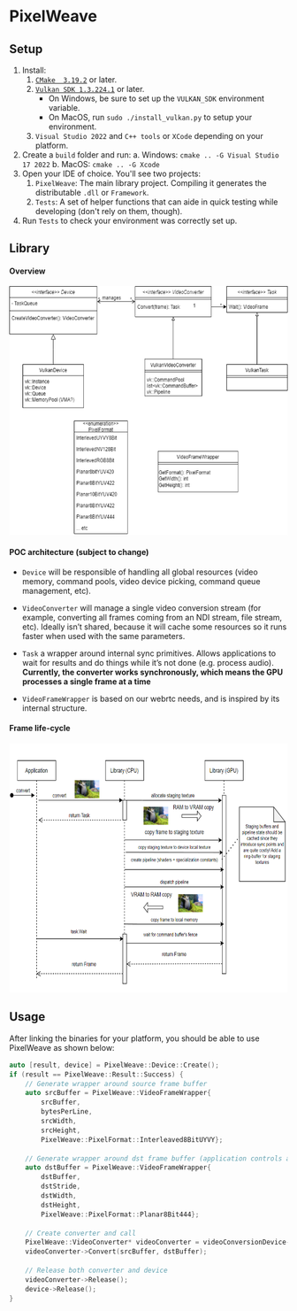 # PixelWeave

## Setup
1. Install:
   1.  [`CMake  3.19.2`](https://cmake.org/download/) or later.
   2.  [`Vulkan SDK 1.3.224.1`](https://vulkan.lunarg.com/sdk/home) or later.
       -   On Windows, be sure to set up the `VULKAN_SDK` environment variable.
       -   On MacOS, run  `sudo ./install_vulkan.py` to setup your environment.
   3.  `Visual Studio 2022` and `C++ tools` or `XCode` depending on your platform.
2.  Create a `build` folder and run:
    a. Windows: `cmake .. -G Visual Studio 17 2022`
    b. MacOS: `cmake .. -G Xcode`
3. Open your IDE of choice. You'll see two projects:
   1. `PixelWeave`: The main library project. Compiling it generates the distributable `.dll` or `Framework`.
   2. `Tests`: A set of helper functions that can aide in quick testing while developing (don't rely on them, though).
4. Run `Tests` to check your environment was correctly set up.

## Library

#### Overview
<p align="center">
    <img src="doc/Architecture.png" data-canonical-src="doc/Architecture.png" height="450" />
</p>


#### POC architecture (subject to change)

- `Device` will be responsible of handling all global resources (video memory, command pools, video device picking, command queue management, etc).

- `VideoConverter` will manage a single video conversion stream (for example, converting all frames coming from an NDI stream, file stream, etc). Ideally isn’t shared, because it will cache some resources so it runs faster when used with the same parameters.

- `Task` a wrapper around internal sync primitives. Allows applications to wait for results and do things while it’s not done (e.g. process audio). **Currently, the converter works synchronously, which means the GPU processes a single frame at a time**

- `VideoFrameWrapper` is based on our webrtc needs, and is inspired by its internal structure.

#### Frame life-cycle
<p align="center">
    <img src="doc/FrameLifeCycle.png" data-canonical-src="doc/Architecture.png" height="450" />
</p>


## Usage

After linking the binaries for your platform, you should be able to use PixelWeave as shown below:
```cpp
auto [result, device] = PixelWeave::Device::Create();
if (result == PixelWeave::Result::Success) {
    // Generate wrapper around source frame buffer
    auto srcBuffer = PixelWeave::VideoFrameWrapper{ 
        srcBuffer,
        bytesPerLine,
        srcWidth,
        srcHeight,
        PixelWeave::PixelFormat::Interleaved8BitUYVY};

    // Generate wrapper around dst frame buffer (application controls allocation)
    auto dstBuffer = PixelWeave::VideoFrameWrapper{
        dstBuffer,
        dstStride,
        dstWidth,
        dstHeight,
        PixelWeave::PixelFormat::Planar8Bit444};

    // Create converter and call
    PixelWeave::VideoConverter* videoConverter = videoConversionDevice->CreateVideoConverter();
    videoConverter->Convert(srcBuffer, dstBuffer);

    // Release both converter and device
    videoConverter->Release();
    device->Release();
}

```
